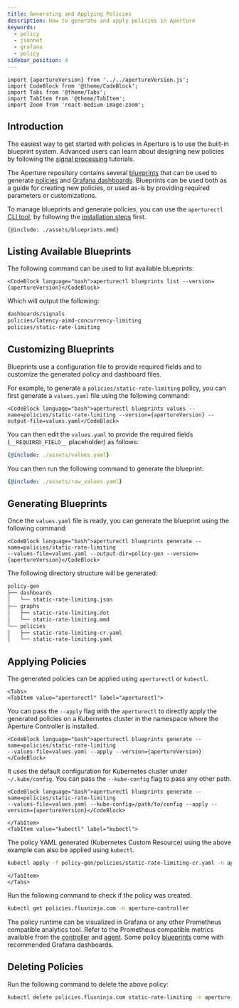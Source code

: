 ```yaml
---
title: Generating and Applying Policies
description: How to generate and apply policies in Aperture
keywords:
  - policy
  - jsonnet
  - grafana
  - policy
sidebar_position: 4
---
```


```mdx-code-block
import {apertureVersion} from '../../apertureVersion.js';
import CodeBlock from '@theme/CodeBlock';
import Tabs from '@theme/Tabs';
import TabItem from '@theme/TabItem';
import Zoom from 'react-medium-image-zoom';
```

## Introduction

The easiest way to get started with policies in Aperture is to use the built-in
blueprint system. Advanced users can learn about designing new policies by
following the
[signal processing](/applying-policies/signal-processing/signal-processing.md)
tutorials.

The Aperture repository contains several [blueprints][blueprints] that can be
used to generate [policies][policies] and [Grafana dashboards][grafana].
Blueprints can be used both as a guide for creating new policies, or used as-is
by providing required parameters or customizations.

To manage blueprints and generate policies, you can use the `aperturectl`
[CLI tool](/reference/aperturectl/aperturectl.md), by following the
[installation steps](/get-started/aperture-cli/aperture-cli.md#installation)
first.

<Zoom>

```mermaid
{@include: ./assets/blueprints.mmd}
```

</Zoom>

## Listing Available Blueprints

The following command can be used to list available blueprints:

```mdx-code-block
<CodeBlock language="bash">aperturectl blueprints list --version={apertureVersion}</CodeBlock>
```

Which will output the following:

```bash
dashboards/signals
policies/latency-aimd-concurrency-limiting
policies/static-rate-limiting
```

## Customizing Blueprints

Blueprints use a configuration file to provide required fields and to customize
the generated policy and dashboard files.

For example, to generate a `policies/static-rate-limiting` policy, you can first
generate a `values.yaml` file using the following command:

```mdx-code-block
<CodeBlock language="bash">aperturectl blueprints values --name=policies/static-rate-limiting --version={apertureVersion} --output-file=values.yaml</CodeBlock>
```

You can then edit the `values.yaml` to provide the required fields
(`__REQUIRED_FIELD__` placeholder) as follows:

<Tabs>
<TabItem value="Final/Edited Values">

```yaml
{@include: ./assets/values.yaml}
```

You can then run the following command to generate the blueprint:

</TabItem>
<TabItem value="Placeholder Values">

```yaml
{@include: ./assets/raw_values.yaml}
```

</TabItem>
</Tabs>

## Generating Blueprints

Once the `values.yaml` file is ready, you can generate the blueprint using the
following command:

```mdx-code-block
<CodeBlock language="bash">aperturectl blueprints generate --name=policies/static-rate-limiting
--values-file=values.yaml --output-dir=policy-gen --version={apertureVersion}</CodeBlock>
```

The following directory structure will be generated:

```bash
policy-gen
├── dashboards
│   └── static-rate-limiting.json
├── graphs
│   ├── static-rate-limiting.dot
│   └── static-rate-limiting.mmd
└── policies
│   ├── static-rate-limiting-cr.yaml
│   └── static-rate-limiting.yaml
```

## Applying Policies

The generated policies can be applied using `aperturectl` or `kubectl`.

```mdx-code-block
<Tabs>
<TabItem value="aperturectl" label="aperturectl">
```

You can pass the `--apply` flag with the `aperturectl` to directly apply the
generated policies on a Kubernetes cluster in the namespace where the Aperture
Controller is installed.

```mdx-code-block
<CodeBlock language="bash">aperturectl blueprints generate --name=policies/static-rate-limiting
--values-file=values.yaml --apply --version={apertureVersion}</CodeBlock>
```

It uses the default configuration for Kubernetes cluster under `~/.kube/config`.
You can pass the `--kube-config` flag to pass any other path.

```mdx-code-block
<CodeBlock language="bash">aperturectl blueprints generate --name=policies/static-rate-limiting
--values-file=values.yaml --kube-config=/path/to/config --apply --version={apertureVersion}</CodeBlock>
```

```mdx-code-block
</TabItem>
<TabItem value="kubectl" label="kubectl">
```

The policy YAML generated (Kubernetes Custom Resource) using the above example
can also be applied using `kubectl`.

```bash
kubectl apply -f policy-gen/policies/static-rate-limiting-cr.yaml -n aperture-controller
```

```mdx-code-block
</TabItem>
</Tabs>
```

Run the following command to check if the policy was created.

```bash
kubectl get policies.fluxninja.com -n aperture-controller
```

The policy runtime can be visualized in Grafana or any other Prometheus
compatible analytics tool. Refer to the Prometheus compatible metrics available
from the [controller][controller-metrics] and [agent][agent-metrics]. Some
policy [blueprints][blueprints] come with recommended Grafana dashboards.

## Deleting Policies

Run the following command to delete the above policy:

```bash
kubectl delete policies.fluxninja.com static-rate-limiting -n aperture-controller
```

[controller-metrics]: /reference/observability/prometheus-metrics/controller.md
[agent-metrics]: /reference/observability/prometheus-metrics/agent.md
[blueprints]: /reference/policies/bundled-blueprints/bundled-blueprints.md
[policies]: /concepts/policy/policy.md
[grafana]: https://grafana.com/docs/grafana/latest/dashboards/
